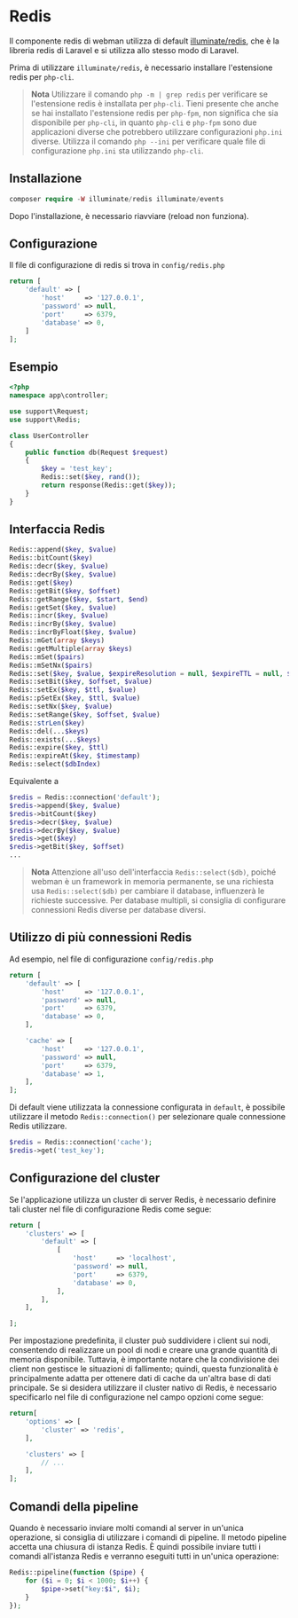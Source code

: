 # Redis

Il componente redis di webman utilizza di default [illuminate/redis](https://github.com/illuminate/redis), che è la libreria redis di Laravel e si utilizza allo stesso modo di Laravel.

Prima di utilizzare `illuminate/redis`, è necessario installare l'estensione redis per `php-cli`.

> **Nota**
> Utilizzare il comando `php -m | grep redis` per verificare se l'estensione redis è installata per `php-cli`. Tieni presente che anche se hai installato l'estensione redis per `php-fpm`, non significa che sia disponibile per `php-cli`, in quanto `php-cli` e `php-fpm` sono due applicazioni diverse che potrebbero utilizzare configurazioni `php.ini` diverse. Utilizza il comando `php --ini` per verificare quale file di configurazione `php.ini` sta utilizzando `php-cli`.

## Installazione

```php
composer require -W illuminate/redis illuminate/events
```

Dopo l'installazione, è necessario riavviare (reload non funziona).

## Configurazione
Il file di configurazione di redis si trova in `config/redis.php`
```php
return [
    'default' => [
        'host'     => '127.0.0.1',
        'password' => null,
        'port'     => 6379,
        'database' => 0,
    ]
];
```

## Esempio
```php
<?php
namespace app\controller;

use support\Request;
use support\Redis;

class UserController
{
    public function db(Request $request)
    {
        $key = 'test_key';
        Redis::set($key, rand());
        return response(Redis::get($key));
    }
}
```

## Interfaccia Redis
```php
Redis::append($key, $value)
Redis::bitCount($key)
Redis::decr($key, $value)
Redis::decrBy($key, $value)
Redis::get($key)
Redis::getBit($key, $offset)
Redis::getRange($key, $start, $end)
Redis::getSet($key, $value)
Redis::incr($key, $value)
Redis::incrBy($key, $value)
Redis::incrByFloat($key, $value)
Redis::mGet(array $keys)
Redis::getMultiple(array $keys)
Redis::mSet($pairs)
Redis::mSetNx($pairs)
Redis::set($key, $value, $expireResolution = null, $expireTTL = null, $flag = null)
Redis::setBit($key, $offset, $value)
Redis::setEx($key, $ttl, $value)
Redis::pSetEx($key, $ttl, $value)
Redis::setNx($key, $value)
Redis::setRange($key, $offset, $value)
Redis::strLen($key)
Redis::del(...$keys)
Redis::exists(...$keys)
Redis::expire($key, $ttl)
Redis::expireAt($key, $timestamp)
Redis::select($dbIndex)
```
Equivalente a
```php
$redis = Redis::connection('default');
$redis->append($key, $value)
$redis->bitCount($key)
$redis->decr($key, $value)
$redis->decrBy($key, $value)
$redis->get($key)
$redis->getBit($key, $offset)
...
```

> **Nota**
> Attenzione all'uso dell'interfaccia `Redis::select($db)`, poiché webman è un framework in memoria permanente, se una richiesta usa `Redis::select($db)` per cambiare il database, influenzerà le richieste successive. Per database multipli, si consiglia di configurare connessioni Redis diverse per database diversi.

## Utilizzo di più connessioni Redis
Ad esempio, nel file di configurazione `config/redis.php`
```php
return [
    'default' => [
        'host'     => '127.0.0.1',
        'password' => null,
        'port'     => 6379,
        'database' => 0,
    ],

    'cache' => [
        'host'     => '127.0.0.1',
        'password' => null,
        'port'     => 6379,
        'database' => 1,
    ],
];
```
Di default viene utilizzata la connessione configurata in `default`, è possibile utilizzare il metodo `Redis::connection()` per selezionare quale connessione Redis utilizzare.
```php
$redis = Redis::connection('cache');
$redis->get('test_key');
```

## Configurazione del cluster
Se l'applicazione utilizza un cluster di server Redis, è necessario definire tali cluster nel file di configurazione Redis come segue:
```php
return [
    'clusters' => [
        'default' => [
            [
                'host'     => 'localhost',
                'password' => null,
                'port'     => 6379,
                'database' => 0,
            ],
        ],
    ],

];
```
Per impostazione predefinita, il cluster può suddividere i client sui nodi, consentendo di realizzare un pool di nodi e creare una grande quantità di memoria disponibile. Tuttavia, è importante notare che la condivisione dei client non gestisce le situazioni di fallimento; quindi, questa funzionalità è principalmente adatta per ottenere dati di cache da un'altra base di dati principale. Se si desidera utilizzare il cluster nativo di Redis, è necessario specificarlo nel file di configurazione nel campo opzioni come segue:
```php
return[
    'options' => [
        'cluster' => 'redis',
    ],

    'clusters' => [
        // ...
    ],
];
```

## Comandi della pipeline
Quando è necessario inviare molti comandi al server in un'unica operazione, si consiglia di utilizzare i comandi di pipeline. Il metodo pipeline accetta una chiusura di istanza Redis. È quindi possibile inviare tutti i comandi all'istanza Redis e verranno eseguiti tutti in un'unica operazione:
```php
Redis::pipeline(function ($pipe) {
    for ($i = 0; $i < 1000; $i++) {
        $pipe->set("key:$i", $i);
    }
});
```

